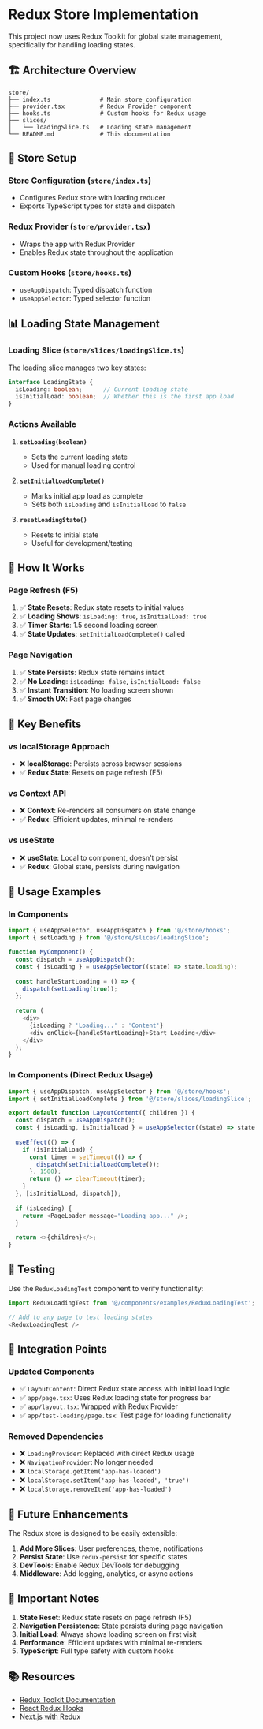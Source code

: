 # Redux Store Implementation

This project now uses Redux Toolkit for global state management, specifically for handling loading states.

## 🏗️ **Architecture Overview**

```
store/
├── index.ts              # Main store configuration
├── provider.tsx          # Redux Provider component
├── hooks.ts              # Custom hooks for Redux usage
├── slices/
│   └── loadingSlice.ts   # Loading state management
└── README.md             # This documentation
```

## 🔧 **Store Setup**

### **Store Configuration** (`store/index.ts`)
- Configures Redux store with loading reducer
- Exports TypeScript types for state and dispatch

### **Redux Provider** (`store/provider.tsx`)
- Wraps the app with Redux Provider
- Enables Redux state throughout the application

### **Custom Hooks** (`store/hooks.ts`)
- `useAppDispatch`: Typed dispatch function
- `useAppSelector`: Typed selector function

## 📊 **Loading State Management**

### **Loading Slice** (`store/slices/loadingSlice.ts`)

The loading slice manages two key states:

```typescript
interface LoadingState {
  isLoading: boolean;      // Current loading state
  isInitialLoad: boolean;  // Whether this is the first app load
}
```

### **Actions Available**

1. **`setLoading(boolean)`**
   - Sets the current loading state
   - Used for manual loading control

2. **`setInitialLoadComplete()`**
   - Marks initial app load as complete
   - Sets both `isLoading` and `isInitialLoad` to `false`

3. **`resetLoadingState()`**
   - Resets to initial state
   - Useful for development/testing

## 🚀 **How It Works**

### **Page Refresh (F5)**
1. ✅ **State Resets**: Redux state resets to initial values
2. ✅ **Loading Shows**: `isLoading: true`, `isInitialLoad: true`
3. ✅ **Timer Starts**: 1.5 second loading screen
4. ✅ **State Updates**: `setInitialLoadComplete()` called

### **Page Navigation**
1. ✅ **State Persists**: Redux state remains intact
2. ✅ **No Loading**: `isLoading: false`, `isInitialLoad: false`
3. ✅ **Instant Transition**: No loading screen shown
4. ✅ **Smooth UX**: Fast page changes

## 🎯 **Key Benefits**

### **vs localStorage Approach**
- ❌ **localStorage**: Persists across browser sessions
- ✅ **Redux State**: Resets on page refresh (F5)

### **vs Context API**
- ❌ **Context**: Re-renders all consumers on state change
- ✅ **Redux**: Efficient updates, minimal re-renders

### **vs useState**
- ❌ **useState**: Local to component, doesn't persist
- ✅ **Redux**: Global state, persists during navigation

## 🔄 **Usage Examples**

### **In Components**
```typescript
import { useAppSelector, useAppDispatch } from '@/store/hooks';
import { setLoading } from '@/store/slices/loadingSlice';

function MyComponent() {
  const dispatch = useAppDispatch();
  const { isLoading } = useAppSelector((state) => state.loading);
  
  const handleStartLoading = () => {
    dispatch(setLoading(true));
  };
  
  return (
    <div>
      {isLoading ? 'Loading...' : 'Content'}
      <div onClick={handleStartLoading}>Start Loading</div>
    </div>
  );
}
```

### **In Components (Direct Redux Usage)**
```typescript
import { useAppDispatch, useAppSelector } from '@/store/hooks';
import { setInitialLoadComplete } from '@/store/slices/loadingSlice';

export default function LayoutContent({ children }) {
  const dispatch = useAppDispatch();
  const { isLoading, isInitialLoad } = useAppSelector((state) => state.loading);
  
  useEffect(() => {
    if (isInitialLoad) {
      const timer = setTimeout(() => {
        dispatch(setInitialLoadComplete());
      }, 1500);
      return () => clearTimeout(timer);
    }
  }, [isInitialLoad, dispatch]);
  
  if (isLoading) {
    return <PageLoader message="Loading app..." />;
  }
  
  return <>{children}</>;
}
```

## 🧪 **Testing**

Use the `ReduxLoadingTest` component to verify functionality:

```typescript
import ReduxLoadingTest from '@/components/examples/ReduxLoadingTest';

// Add to any page to test loading states
<ReduxLoadingTest />
```

## 📱 **Integration Points**

### **Updated Components**
- ✅ `LayoutContent`: Direct Redux state access with initial load logic
- ✅ `app/page.tsx`: Uses Redux loading state for progress bar
- ✅ `app/layout.tsx`: Wrapped with Redux Provider
- ✅ `app/test-loading/page.tsx`: Test page for loading functionality

### **Removed Dependencies**
- ❌ `LoadingProvider`: Replaced with direct Redux usage
- ❌ `NavigationProvider`: No longer needed
- ❌ `localStorage.getItem('app-has-loaded')`
- ❌ `localStorage.setItem('app-has-loaded', 'true')`
- ❌ `localStorage.removeItem('app-has-loaded')`

## 🔮 **Future Enhancements**

The Redux store is designed to be easily extensible:

1. **Add More Slices**: User preferences, theme, notifications
2. **Persist State**: Use `redux-persist` for specific states
3. **DevTools**: Enable Redux DevTools for debugging
4. **Middleware**: Add logging, analytics, or async actions

## 🚨 **Important Notes**

1. **State Reset**: Redux state resets on page refresh (F5)
2. **Navigation Persistence**: State persists during page navigation
3. **Initial Load**: Always shows loading screen on first visit
4. **Performance**: Efficient updates with minimal re-renders
5. **TypeScript**: Full type safety with custom hooks

## 📚 **Resources**

- [Redux Toolkit Documentation](https://redux-toolkit.js.org/)
- [React Redux Hooks](https://react-redux.js.org/api/hooks)
- [Next.js with Redux](https://nextjs.org/docs/with-redux)

